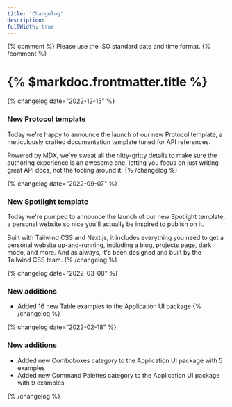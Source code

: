 ```yaml
---
title: 'Changelog'
description: 
fullWidth: true
---
```


{% comment %}
Please use the ISO standard date and time format.
{% /comment %}

# {% $markdoc.frontmatter.title %}

{% changelog date="2022-12-15" %}
### New Protocol template

Today we're happy to announce the launch of our new Protocol template, a meticulously crafted documentation template tuned for API references.

Powered by MDX, we've sweat all the nitty-gritty details to make sure the authoring experience is an awesome one, letting you focus on just writing great API docs, not the tooling around it.
{% /changelog %}

{% changelog date="2022-09-07" %}
### New Spotlight template

Today we're pumped to announce the launch of our new Spotlight template, a personal website so nice you'll actually be inspired to publish on it.

Built with Tailwind CSS and Next.js, it includes everything you need to get a personal website up-and-running, including a blog, projects page, dark mode, and more. And as always, it's been designed and built by the Tailwind CSS team.
{% /changelog %}

{% changelog date="2022-03-08" %}
### New additions

- Added 16 new Table examples to the Application UI package
{% /changelog %}

{% changelog date="2022-02-18" %}
### New additions

- Added new Comboboxes category to the Application UI package with 5 examples
- Added new Command Palettes category to the Application UI package with 9 examples

{% /changelog %}
